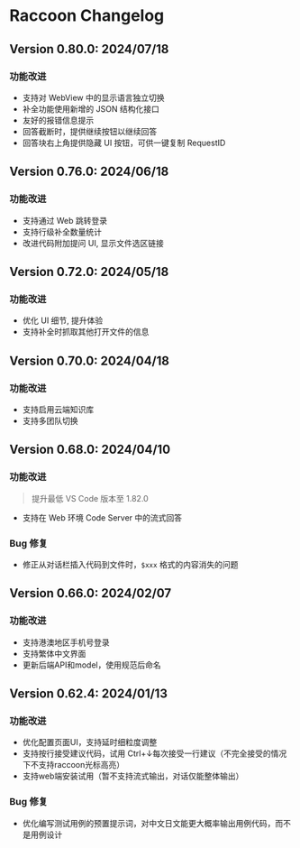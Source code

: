 # Raccoon Changelog

## Version 0.80.0: 2024/07/18

### 功能改进

* 支持对 WebView 中的显示语言独立切换
* 补全功能使用新增的 JSON 结构化接口
* 友好的报错信息提示
* 回答截断时，提供继续按钮以继续回答
* 回答块右上角提供隐藏 UI 按钮，可供一键复制 RequestID

## Version 0.76.0: 2024/06/18

### 功能改进

* 支持通过 Web 跳转登录
* 支持行级补全数量统计
* 改进代码附加提问 UI, 显示文件选区链接

## Version 0.72.0: 2024/05/18

### 功能改进

* 优化 UI 细节, 提升体验
* 支持补全时抓取其他打开文件的信息

## Version 0.70.0: 2024/04/18

### 功能改进

* 支持启用云端知识库
* 支持多团队切换

## Version 0.68.0: 2024/04/10

### 功能改进

> 提升最低 VS Code 版本至 1.82.0

* 支持在 Web 环境 Code Server 中的流式回答

### Bug 修复

* 修正从对话栏插入代码到文件时，`$xxx` 格式的内容消失的问题

## Version 0.66.0: 2024/02/07

### 功能改进

* 支持港澳地区手机号登录
* 支持繁体中文界面
* 更新后端API和model，使用规范后命名

## Version 0.62.4: 2024/01/13

### 功能改进

* 优化配置页面UI，支持延时细粒度调整
* 支持按行接受建议代码，试用 Ctrl+↓每次接受一行建议（不完全接受的情况下不支持raccoon光标高亮）
* 支持web端安装试用（暂不支持流式输出，对话仅能整体输出）

### Bug 修复

* 优化编写测试用例的预置提示词，对中文日文能更大概率输出用例代码，而不是用例设计
